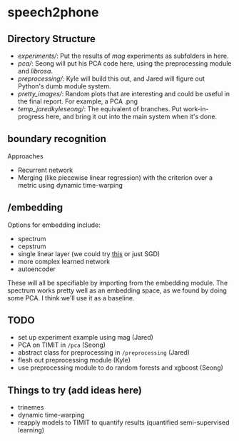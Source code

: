 # speech2phone

## Directory Structure
- *experiments/*: Put the results of *mag* experiments as subfolders in here.
- *pca/*: Seong will put his PCA code here, using the preprocessing module and *librosa*.
- *preprocessing/*: Kyle will build this out, and Jared will figure out Python's dumb module system.
- *pretty_images/*: Random plots that are interesting and could be useful in the final report. For example, a PCA .png
- *temp_jaredkyleseong/*: The equivalent of branches. Put work-in-progress here, and bring it out into the main system when it's done.

## boundary recognition

Approaches

- Recurrent network
- Merging (like piecewise linear regression) with the criterion over a metric using dynamic time-warping

## /embedding

Options for embedding include:

- spectrum
- cepstrum
- single linear layer (we could try [this](https://ai.stanford.edu/~ang/papers/nips02-metric.pdf) or just SGD)
- more complex learned network
- autoencoder

These will all be specifiable by importing from the embedding module. The spectrum works pretty well as an embedding space, as we found by doing some PCA. I think we'll use it as a baseline.

## TODO

- set up experiment example using mag (Jared)
- PCA on TIMIT in `/pca` (Seong)
- abstract class for preprocessing in `/preprocessing` (Jared)
- flesh out preprocessing module (Kyle)
- use preprocessing module to do random forests and xgboost (Seong)

## Things to try (add ideas here)

- trinemes
- dynamic time-warping
- reapply models to TIMIT to quantify results (quantified semi-supervised learning)
